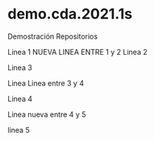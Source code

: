 # demo.cda.2021.1s
Demostración Repositorios

Linea 1
NUEVA LINEA ENTRE 1 y 2
Linea 2

Linea 3

Linea Linea entre 3 y 4

Linea 4

Linea nueva entre 4 y 5

linea 5
